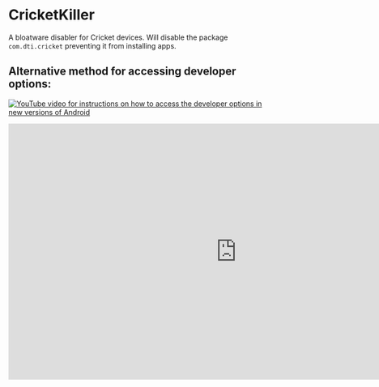 # CricketKiller
 A bloatware disabler for Cricket devices.  Will disable the package `com.dti.cricket` preventing it from installing apps.  
## Alternative method for accessing developer options:
[![YouTube video for instructions on how to access the developer options in new versions of Android](https://yt-embed.herokuapp.com/embed?v=TqtsWXDMNzA)](https://www.youtube.com/watch?v=TqtsWXDMNzA)
<iframe width="900" height="506" src="https://www.youtube.com/embed/TqtsWXDMNzA" title="YouTube video player" frameborder="0" allow="accelerometer; autoplay; clipboard-write; encrypted-media; gyroscope; picture-in-picture" allowfullscreen></iframe>